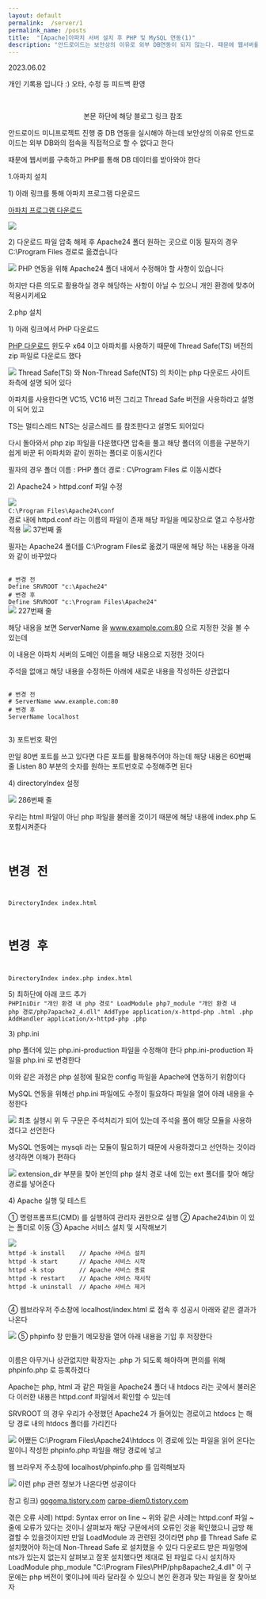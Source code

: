```yaml
---
layout: default
permalink:  /server/1
permalink_name: /posts
title:  "[Apache]아파치 서버 설치 후 PHP 및 MySQL 연동(1)"
description: "안드로이드는 보안상의 이유로 외부 DB연동이 되지 않는다. 때문에 웹서버를 따로 구축하고 해당 서버와 DB를 연결, 다시 웹서버와 안드로이드를 연결 후 php를 활용해 DB를 불러오는 것을 구현한다."
---
```


<p class="date">2023.06.02</p>

<p class="caution">개인 기록용 입니다 :)
오타, 수정 등 피드백 환영</p>
<br>

<p style="text-align:center">
본문 하단에 해당 블로그 링크 참조

안드로이드 미니프로젝트 진행 중
DB 연동을 실시해야 하는데
보안상의 이유로 안드로이드는
외부 DB와의 접속을 직접적으로 할 수 없다고 한다

때문에 웹서버를 구축하고
PHP를 통해 DB 데이터를 받아와야 한다

<span class="mini-title">1.아파치 설치</span>

<span class="mini-sub">1) 아래 링크를 통해 아파치 프로그램 다운로드</span>

<a href="https://www.apachelounge.com/download/#google_vignette" target="_blank">아파치 프로그램 다운로드</a>

<img class="image" src="/contents/imgs/server_1/1.png">


<span class="mini-sub">2) 다운로드 파일 압축 해제 후 Apache24 폴더 원하는 곳으로 이동</span>
필자의 경우
C:\Program Files
경로로 옮겼습니다

<img class="image" src="/contents/imgs/server_1/2.png">
PHP 연동을 위해 Apache24 폴더 내에서
수정해야 할 사항이 있습니다

하지만 다른 의도로 활용하실 경우
해당하는 사항이 아닐 수 있으니
개인 환경에 맞추어 적용시키세요


<span class="mini-title">2.php 설치</span>

<span class="mini-sub">1) 아래 링크에서 PHP 다운로드</span>

<a href="https://windows.php.net/download/" target="_blank">PHP 다운로드</a>
<span class="caution">
윈도우 x64 이고
아파치를 사용하기 때문에
Thread Safe(TS) 버전의 zip 파일로 다운로드 했다
</span>

<img class="image" src="/contents/imgs/server_1/3.png">​
<span class="caution">
Thread Safe(TS) 와 Non-Thread Safe(NTS) 의 차이는
php 다운로드 사이트 좌측에 설명 되어 있다

아파치를 사용한다면
VC15, VC16 버전
그리고 Thread Safe 버전을 사용하라고
설명이 되어 있고

TS는 멀티스레드
NTS는 싱글스레드
를 참조한다고 설명도 되어있다
</span>

다시 돌아와서 php zip 파일을 다운했다면
압축을 풀고 해당 폴더의 이름을
구분하기 쉽게 바꾼 뒤
아파치와 같이 원하는 폴더로 이동시킨다

필자의 경우
폴더 이름 : PHP
폴더 경로 : C\Program Files
로 이동시켰다

<span class="mini-sub">2) Apache24 > httpd.conf 파일 수정</span>

<img class="image" src="/contents/imgs/server_1/4.png">
<code>
C:\Program Files\Apache24\conf
</code>
경로 내에 httpd.conf 라는 이름의 파일이 존재
해당 파일을 메모장으로 열고
수정사항 적용

<img class="image" src="/contents/imgs/server_1/5.png">
37번째 줄

필자는 Apache24 폴더를
C:\Program Files로 옮겼기 때문에
해당 하는 내용을 아래와 같이 바꾸었다

<code>
# 변경 전
Define SRVROOT "c:\Apache24"
# 변경 후
Define SRVROOT "c:\Program Files\Apache24"
​</code>

<img class="image" src="/contents/imgs/server_1/6.png">
227번째 줄

해당 내용을 보면
ServerName 을 www.example.com:80
으로 지정한 것을 볼 수 있는데

이 내용은 아파치 서버의 도메인 이름을
해당 내용으로 지정한 것이다

주석을 없애고 해당 내용을 수정하든
아래에 새로운 내용을 작성하든 상관없다

<code>
# 변경 전
# ServerName www.example.com:80
# 변경 후
ServerName localhost
​</code>

<span class="mini-sub">3) 포트번호 확인</span>

만일 80번 포트를 쓰고 있다면
다른 포트를 활용해주어야 하는데
해당 내용은 60번째 줄
Listen 80
부분의 숫자를 원하는 포트번호로 수정해주면 된다

<span class="mini-sub">4) directoryIndex 설정</span>

<img class="image" src="/contents/imgs/server_1/7.png">
286번째 줄

우리는 html 파일이 아닌
php 파일을 불러올 것이기 때문에
해당 내용에 index.php 도 포함시켜준다
<code>
# 변경 전
DirectoryIndex index.html
# 변경 후
DirectoryIndex index.php index.html
​</code>

<span class="mini-sub">5) 최하단에 아래 코드 추가</span>
<code>
PHPIniDir "개인 환경 내 php 경로"
LoadModule php7_module "개인 환경 내 php 경로/php7apache2_4.dll" 
AddType application/x-httpd-php .html .php
AddHandler application/x-httpd-php .php
​</code>

<span class="mini-sub">3) php.ini</span>

php 폴더에 있는 php.ini-production 파일을 수정해야 한다
php.ini-production 파일을 php.ini 로 변경한다

이와 같은 과정은 php 설정에 필요한 config 파일을
Apache에 연동하기 위함이다

MySQL 연동을 위해선 php.ini​ 파일에도 수정이 필요하다
파일을 열어 아래 내용을 수정한다

<img class="image" src="/contents/imgs/server_1/8.png">
최초 실행시 위 두 구문은 주석처리가 되어 있는데
주석을 풀어 해당 모듈을 사용하겠다고 선언한다

MySQL 연동에는 mysqli 라는 모듈이 필요하기 때문에
사용하겠다고 선언하는 것이라 생각하면 이해가 편하다

<img class="image" src="/contents/imgs/server_1/9.png">
extension_dir 부분을 찾아
본인의 php 설치 경로 내에 있는 ext 폴더를 찾아
해당 경로를 넣어준다


<span class="mini-sub">4) Apache 실행 및 테스트</span>

① 명령프롬프트(CMD) 를 실행하여 관리자 권한으로 실행
② Apache24\bin 이 있는 폴더로 이동
③ Apache 서비스 설치 및 시작해보기

<img class="image" src="/contents/imgs/server_1/10.png">
<code style="text-align:left">
httpd -k install    // Apache 서비스 설치
httpd -k start      // Apache 서비스 시작
httpd -k stop       // Apache 서비스 종료
httpd -k restart    // Apache 서비스 재시작
httpd -k uninstall  // Apache 서비스 제거
​</code>

④ 웹브라우저 주소창에 localhost/index.html 로 접속 후 성공시 아래와 같은 결과가 나온다

<img class="image" src="/contents/imgs/server_1/11.png">
⑤ phpinfo 창 만들기
메모장을 열어 아래 내용을 기입 후 저장한다

<code>
<? php
phpinfo();
?>
</code>

이름은 아무거나 상관없지만 확장자는 .php 가 되도록 해야하며
편의를 위해 phpinfo.php 로 등록하겠다

Apache는 php, html 과 같은 파일을
Apache24 폴더 내 htdocs 라는 곳에서 불러온다
이러한 내용은 httpd.conf 파일에서 확인할 수 있는데

SRVROOT 의 경우 우리가 수정했던
Apache24 가 들어있는 경로이고
htdocs 는 해당 경로 내의 htdocs 폴더를 가리킨다

<img class="image" src="/contents/imgs/server_1/12.png">
어쨌든 
C:\Program Files\Apache24\htdocs
이 경로에 있는 파일을 읽어 온다는 말이니
작성한 phpinfo.php 파일을 해당 경로에 넣고

웹 브라우저 주소창에 localhost/phpinfo.php 를 입력해보자

<img class="image" src="/contents/imgs/server_1/13.png">
이런 php 관련 정보가 나온다면 성공이다

참고 링크)
<a href="https://gogoma.tistory.com/10" target="_blank">gogoma.tistory.com</a>
<a href="https://carpe-diem0.tistory.com/2" target="_blank">carpe-diem0.tistory.com</a>
​</p>
겪은 오류 사례)
httpd: Syntax error on line ~
위와 같은 사례는 httpd.conf 파일 ~줄에 오류가 있다는 것이니 살펴보자
해당 구문에서의 오류인 것을 확인했으니 금방 해결할 수 있을것이지만
만일 LoadModule 과 관련된 것이라면 php 를 Thread Safe 로 설치했어야 하는데 Non-Thread Safe 로 설치했을 수 있다
다운로드 받은 파일명에 nts가 있는지 없는지 살펴보고 잘못 설치했다면 제대로 된 파일로 다시 설치하자
LoadModule php_module "C:\Program Files\PHP/php8apache2_4.dll"
이 구문에는 php 버전이 몇이냐에 따라 달라질 수 있으니 본인 환경과 맞는 파일을 잘 찾아보자